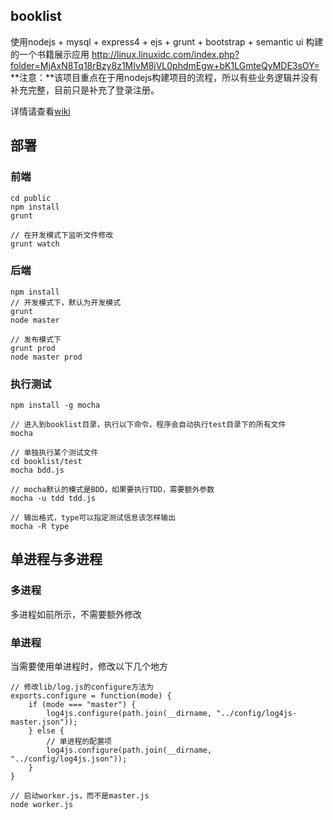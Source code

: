 ## booklist
使用nodejs + mysql + express4 + ejs + grunt + bootstrap + semantic ui 构建的一个书籍展示应用
http://linux.linuxidc.com/index.php?folder=MjAxN8Tq18rBzy8z1MIvM8jVL0phdmEgw+bK1LGmteQyMDE3sOY=
**注意：**该项目重点在于用nodejs构建项目的流程，所以有些业务逻辑并没有补充完整，目前只是补充了登录注册。

详情请查看[wiki](https://github.com/gcfeng/booklist/wiki)

## 部署
### 前端
    cd public
    npm install
    grunt

    // 在开发模式下监听文件修改
    grunt watch

### 后端
    npm install
    // 开发模式下，默认为开发模式
    grunt
    node master

    // 发布模式下
    grunt prod
    node master prod

### 执行测试
    npm install -g mocha

    // 进入到booklist目录，执行以下命令，程序会自动执行test目录下的所有文件
    mocha

    // 单独执行某个测试文件
    cd booklist/test
    mocha bdd.js

    // mocha默认的模式是BDD，如果要执行TDD，需要额外参数
    mocha -u tdd tdd.js

    // 输出格式，type可以指定测试信息该怎样输出
    mocha -R type


## 单进程与多进程
### 多进程
多进程如前所示，不需要额外修改


### 单进程
当需要使用单进程时，修改以下几个地方

    // 修改lib/log.js的configure方法为
    exports.configure = function(mode) {
        if (mode === "master") {
            log4js.configure(path.join(__dirname, "../config/log4js-master.json"));
        } else {
            // 单进程的配置项
            log4js.configure(path.join(__dirname, "../config/log4js.json"));
        }
    }

    // 启动worker.js，而不是master.js
    node worker.js



